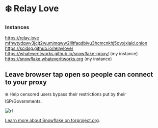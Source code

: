 # ❄️ Relay Love

### Instances
https://relay.love<br>
[mfhwtydqwv3jcjt2wumjmqww2llltfaqdbivu3hcmcnkhj5dvxjxiaid.onion](http://mfhwtydqwv3jcjt2wumjmqww2llltfaqdbivu3hcmcnkhj5dvxjxiaid.onion)<br>
https://scidsg.github.io/relaylove/<br>
https://whateveritworks.github.io/snowflake-proxy/ (my instance)<br>
https://snowflake.whateveritworks.org (my instance) 

## Leave browser tap open so people can connect to your proxy
❄️ Help censored users bypass their restrictions put by their ISP/Governments.

![rl](https://user-images.githubusercontent.com/28545431/216750638-406fb29b-0474-4516-a82b-c06dd06c5e5a.png)

[Learn more about Snowflake on torproject.org](https://snowflake.torproject.org/).
